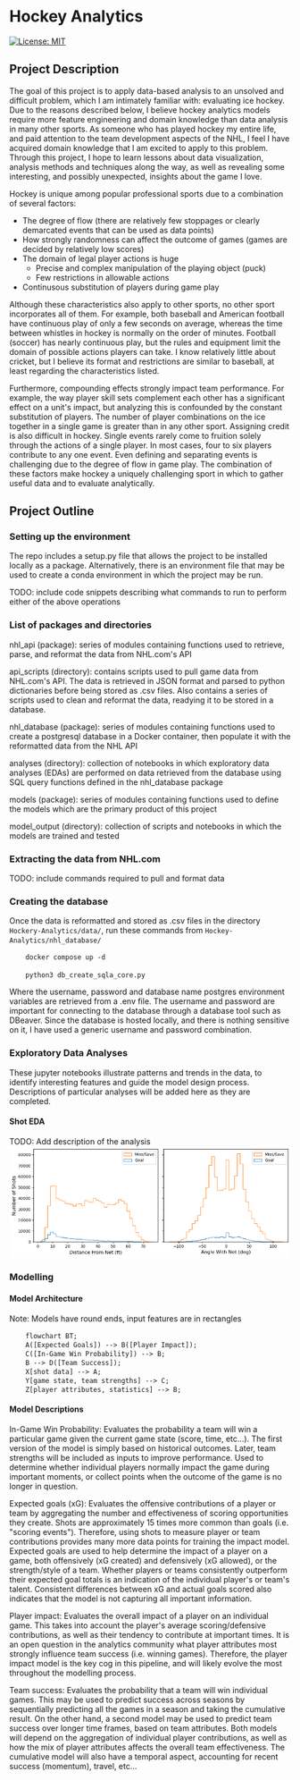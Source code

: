 # Hockey Analytics

[![License: MIT](https://img.shields.io/badge/License-MIT-yellow.svg)](https://opensource.org/licenses/MIT)

## Project Description

The goal of this project is to apply data-based analysis to an unsolved and difficult problem, which I am intimately familiar with: evaluating ice hockey. Due to the reasons described below, I believe hockey analytics models require more feature engineering and domain knowledge than data analysis in many other sports. As someone who has played hockey my entire life, and paid attention to the team development aspects of the NHL, I feel I have acquired domain knowledge that I am excited to apply to this problem. Through this project, I hope to learn lessons about data visualization, analysis methods and techniques along the way, as well as revealing some interesting, and possibly unexpected, insights about the game I love.

Hockey is unique among popular professional sports due to a combination of several factors:
- The degree of flow (there are relatively few stoppages or clearly demarcated events that can be used as data points)
- How strongly randomness can affect the outcome of games (games are decided by relatively low scores)
- The domain of legal player actions is huge
    - Precise and complex manipulation of the playing object (puck)
    - Few restrictions in allowable actions
- Continusous substitution of players during game play

Although these characteristics also apply to other sports, no other sport incorporates all of them. For example, both baseball and American football have continuous play of only a few seconds on average, whereas the time between whistles in hockey is normally on the order of minutes. Football (soccer) has nearly continuous play, but the rules and equipment limit the domain of possible actions players can take. I know relatively little about cricket, but I believe its format and restrictions are similar to baseball, at least regarding the characteristics listed. 

Furthermore, compounding effects strongly impact team performance. For example, the way player skill sets complement each other has a significant effect on a unit's impact, but analyzing this is confounded by the constant substitution of players. The number of player combinations on the ice together in a single game is greater than in any other sport. Assigning credit is also difficult in hockey. Single events rarely come to fruition solely through the actions of a single player. In most cases, four to six players contribute to any one event. Even defining and separating events is challenging due to the degree of flow in game play. The combination of these factors make hockey a uniquely challenging sport in which to gather useful data and to evaluate analytically. 



## Project Outline

### Setting up the environment

The repo includes a setup.py file that allows the project to be installed locally as a package. Alternatively, there is an environment file that may be used to create a conda environment in which the project may be run.

TODO: include code snippets describing what commands to run to perform either of the above operations


### List of packages and directories

nhl_api (package): series of modules containing functions used to retrieve, parse, and reformat the data from NHL.com's API

api_scripts (directory): contains scripts used to pull game data from NHL.com's API. The data is retrieved in JSON format and parsed to python dictionaries before being stored as .csv files. Also contains a series of scripts used to clean and reformat the data, readying it to be stored in a database.

nhl_database (package): series of modules containing functions used to create a postgresql database in a Docker container, then populate it with the reformatted data from the NHL API

analyses (directory): collection of notebooks in which exploratory data analyses (EDAs) are performed on data retrieved from the database using SQL query functions defined in the nhl_database package

models (package): series of modules containing functions used to define the models which are the primary product of this project

model_output (directory): collection of scripts and notebooks in which the models are trained and tested


### Extracting the data from NHL.com
TODO: include commands required to pull and format data


### Creating the database

Once the data is reformatted and stored as .csv files in the directory `Hockery-Analytics/data/`, run these commands from `Hockey-Analytics/nhl_database/`

```shell
    docker compose up -d
    
    python3 db_create_sqla_core.py
```

Where the username, password and database name postgres environment variables are retrieved from a .env file. The username and password are important for connecting to the database through a database tool such as DBeaver. Since the database is hosted locally, and there is nothing sensitive on it, I have used a generic username and password combination.


### Exploratory Data Analyses

These jupyter notebooks illustrate patterns and trends in the data, to identify interesting features and guide the model design process. Descriptions of particular analyses will be added here as they are completed.

#### Shot EDA
TODO: Add description of the analysis
![](https://github.com/marshineer/Hockey-Analytics/blob/main/readme_imgs/shot_eda_distributions.png?raw=true "Net Distance and Angle Distributions")


### Modelling

#### Model Architecture

Note: Models have round ends, input features are in rectangles
```mermaid
    flowchart BT;
    A([Expected Goals]) --> B([Player Impact]);
    C([In-Game Win Probability]) --> B;
    B --> D([Team Success]);
    X[shot data] --> A;
    Y[game state, team strengths] --> C;
    Z[player attributes, statistics] --> B;
```

#### Model Descriptions

In-Game Win Probability: Evaluates the probability a team will win a particular game given the current game state (score, time, etc...). The first version of the model is simply based on historical outcomes. Later, team strengths will be included as inputs to improve performance. Used to determine whether individual players normally impact the game during important moments, or collect points when the outcome of the game is no longer in question.

Expected goals (xG): Evaluates the offensive contributions of a player or team by aggregating the number and effectiveness of scoring opportunities they create. Shots are approximately 15 times more common than goals (i.e. "scoring events"). Therefore, using shots to measure player or team contributions provides many more data points for training the impact model. Expected goals are used to help determine the impact of a player on a game, both offensively (xG created) and defensively (xG allowed), or the strength/style of a team. Whether players or teams consistently outperform their expected goal totals is an indication of the individual player's or team's talent. Consistent differences between xG and actual goals scored also indicates that the model is not capturing all important information.

Player impact: Evaluates the overall impact of a player on an individual game. This takes into account the player's average scoring/defensive contributions, as well as their tendency to contribute at important times. It is an open question in the analytics community what player attributes most strongly influence team success (i.e. winning games). Therefore, the player impact model is the key cog in this pipeline, and will likely evolve the most throughout the modelling process.

Team success: Evaluates the probability that a team will win individual games. This may be used to predict success across seasons by sequentially predicting all the games in a season and taking the cumulative result. On the other hand, a second model may be used to predict team success over longer time frames, based on team attributes. Both models will depend on the aggregation of individual player contributions, as well as how the mix of player attributes affects the overall team effectiveness. The cumulative model will also have a temporal aspect, accounting for recent success (momentum), travel, etc...
